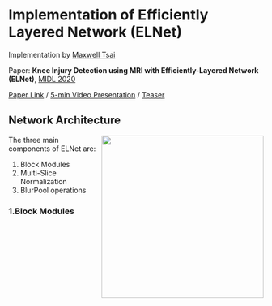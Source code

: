 # Implementation of Efficiently Layered Network (ELNet) 

Implementation by [Maxwell Tsai](https://mxtsai.github.io/)

Paper: **Knee Injury Detection using MRI with Efficiently-Layered Network (ELNet)**,  [MIDL 2020](https://2020.midl.io/)

[Paper Link](https://arxiv.org/abs/2005.02706) / [5-min Video Presentation](https://www.youtube.com/watch?v=ucWYdEJ545k) / [Teaser](https://www.youtube.com/watch?v=8nO-E_2aNcE)

## Network Architecture
<img src='https://raw.githubusercontent.com/mxtsai/ELNet/master/ELNet_architecture.png' align="right" width=320>

The three main components of ELNet are:
  1. Block Modules 
  2. Multi-Slice Normalization
  3. BlurPool operations

### 1.Block Modules
<!-- <img src='https://github.com/mxtsai/ELNet/blob/master/Block_Module.png?raw=true' align="right" width=160> -->



